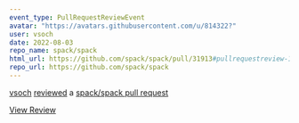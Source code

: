 ```yaml
---
event_type: PullRequestReviewEvent
avatar: "https://avatars.githubusercontent.com/u/814322?"
user: vsoch
date: 2022-08-03
repo_name: spack/spack
html_url: https://github.com/spack/spack/pull/31913#pullrequestreview-1061093755
repo_url: https://github.com/spack/spack
---
```


<a href='https://github.com/vsoch' target='_blank'>vsoch</a> <a href='https://github.com/spack/spack/pull/31913#pullrequestreview-1061093755' target='_blank'>reviewed</a> a <a href='https://github.com/spack/spack/pull/31913' target='_blank'>spack/spack pull request</a>

<small></small>

<a href='https://github.com/spack/spack/pull/31913#pullrequestreview-1061093755' target='_blank'>View Review</a>